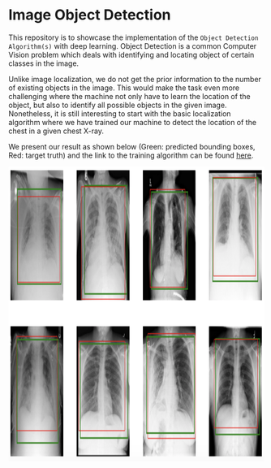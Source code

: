 # Image Object Detection
This repository is to showcase the implementation of the `Object Detection Algorithm(s)` with deep learning. Object Detection is a common Computer Vision problem which deals with identifying and locating object of certain classes in the image.

Unlike image localization, we do not get the prior information to the number of existing objects in the image. This would make the task even more challenging where the machine not only have to learn the location of the object, but also to identify all possible objects in the given image. Nonetheless, it is still interesting to start with the basic localization algorithm where we have trained our machine to detect the location of the chest in a given chest X-ray. 

We present our result as shown below (Green: predicted bounding boxes, Red: target truth) and the link to the training algorithm can be found [here](https://github.com/DW-Hwang/Object-Detection-CNN/blob/master/Image%20Localization/Basic_localization.ipynb).

<img src="https://github.com/DW-Hwang/Object-Detection-CNN/blob/master/screenshots/image1.png" width= "899" height="580"/>
